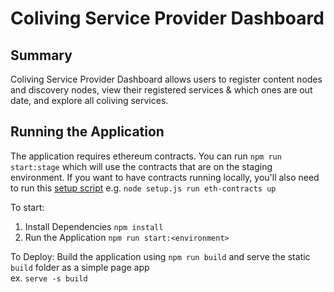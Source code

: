 # Coliving Service Provider Dashboard

## Summary
Coliving Service Provider Dashboard allows users to register content nodes and discovery nodes, 
view their registered services & which ones are out date, and explore all coliving services.


## Running the Application
The application requires ethereum contracts.
You can run `npm run start:stage` which will use the contracts that are on the staging environment.
If you want to have contracts running locally, you'll also need to run this [setup script](https://github.com/dgc-network/coliving-protocol/tree/main/service-commands/scripts/setup.js) e.g. `node setup.js run eth-contracts up`

To start:
1. Install Dependencies `npm install`
2. Run the Application `npm run start:<environment>`

To Deploy:
Build the application using `npm run build` and serve the static `build` folder as a simple page app  
ex. `serve -s build`
 
